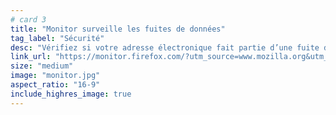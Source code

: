 ```yaml
---
# card 3
title: "Monitor surveille les fuites de données"
tag_label: "Sécurité"
desc: "Vérifiez si votre adresse électronique fait partie d’une fuite de données. On vous alerte si elle apparaît dans une nouvelle fuite."
link_url: "https://monitor.firefox.com/?utm_source=www.mozilla.org&utm_medium=referral&utm_campaign=homepage&utm_content=card"
size: "medium"
image: "monitor.jpg"
aspect_ratio: "16-9"
include_highres_image: true
---
```

